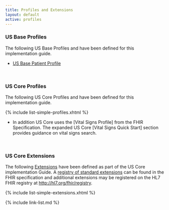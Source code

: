 ```yaml
---
title: Profiles and Extensions
layout: default
active: profiles
---
```


### US Base Profiles

The following US Base Profiles and have been defined for this implementation guide.

- [US Base Patient Profile](StructureDefinition-us-base-patient.html)

<br />


### US Core Profiles

The following US Core Profiles and have been defined for this implementation guide.

{% include list-simple-profiles.xhtml %}

- In addition US Core uses the [Vital Signs Profile] from the FHIR Specification.  The expanded US Core [Vital Signs Quick Start] section provides guidance on vital signs search.

<br />

### US Core Extensions

The following [Extensions]({{site.data.fhir.path}}extensibility.html) have been defined as part of the US Core implementation Guide. A [registry of standard extensions]({{site.data.fhir.path}}extensibility-registry.html) can be found in the FHIR specification and additional extensions may be registered on the HL7 FHIR registry at http://hl7.org/fhir/registry.


{% include list-simple-extensions.xhtml %}


{% include link-list.md %}

<br />
